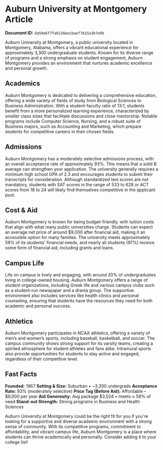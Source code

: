 # Auburn University at Montgomery Article

**Document ID:** `da59e6f7fa6210eecbaef7b15a3b7e9b`

Auburn University at Montgomery, a public university located in Montgomery, Alabama, offers a vibrant educational experience for approximately 3,300 undergraduate students. Known for its diverse range of programs and a strong emphasis on student engagement, Auburn Montgomery provides an environment that nurtures academic excellence and personal growth.

## Academics

Auburn Montgomery is dedicated to delivering a comprehensive education, offering a wide variety of fields of study from Biological Sciences to Business Administration. With a student-faculty ratio of 13:1, students benefit from a more personalized learning experience, characterized by smaller class sizes that facilitate discussions and close mentorship. Notable programs include Computer Science, Nursing, and a robust suite of Business majors, such as Accounting and Marketing, which prepare students for competitive careers in their chosen fields.

## Admissions

Auburn Montgomery has a moderately selective admissions process, with an overall acceptance rate of approximately 93%. This means that a solid B average can strengthen your application. The university generally requires a minimum high school GPA of 2.3 and encourages students to submit their transcripts for consideration. Although standardized test scores are not mandatory, students with SAT scores in the range of 533 to 628 or ACT scores from 18 to 24 will likely find themselves competitive in the applicant pool.

## Cost & Aid

Auburn Montgomery is known for being budget-friendly, with tuition costs that align with what many public universities charge. Students can expect an average net price of around $9,000 after financial aid, making it an accessible option for many families. The university meets approximately 59% of its students' financial needs, and nearly all students (97%) receive some form of financial aid, including grants and loans.

## Campus Life

Life on campus is lively and engaging, with around 20% of undergraduates living in college-owned housing. Auburn Montgomery offers a range of student organizations, including Greek life and various campus clubs such as a student-run newspaper and a drama group. The supportive environment also includes services like health clinics and personal counseling, ensuring that students have the resources they need for both academic and personal success.

## Athletics

Auburn Montgomery participates in NCAA athletics, offering a variety of men’s and women’s sports, including baseball, basketball, and soccer. The campus community shows strong support for its varsity teams, creating a spirited atmosphere for student athletes and fans alike. Intramural sports also provide opportunities for students to stay active and engaged, regardless of their competitive level.

## Fast Facts
**Founded:** 1967
**Setting & Size:** Suburban • ~3,300 undergrads
**Acceptance Rate:** 93% (moderately selective)
**Price Tag (Before Aid):** Affordable – $9,000 per year
**Aid Generosity:** Avg package $3,524 • meets ≈ 59% of need
**Stand-out Strength:** Strong programs in Business and Health Sciences

Auburn University at Montgomery could be the right fit for you if you're looking for a supportive and diverse academic environment with a strong sense of community. With its competitive programs, commitment to affordability, and vibrant campus life, Auburn Montgomery is a place where students can thrive academically and personally. Consider adding it to your college list!

